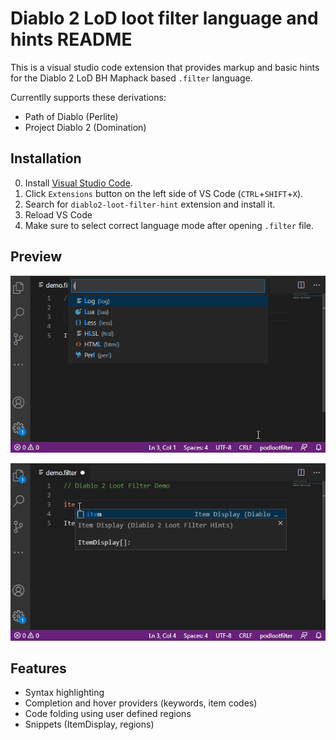 # Diablo 2 LoD loot filter language and hints README

This is a visual studio code extension that provides markup and basic hints for the Diablo 2 LoD BH Maphack based `.filter` language.

Currentlly supports these derivations:
* Path of Diablo (Perlite)
* Project Diablo 2 (Domination)

## Installation
0. Install [Visual Studio Code](https://code.visualstudio.com/).
1. Click `Extensions` button on the left side of VS Code (`CTRL`+`SHIFT`+`X`).
2. Search for `diablo2-loot-filter-hint` extension and install it.
3. Reload VS Code
4. Make sure to select correct language mode after opening `.filter` file.

## Preview

![Selecting correct language](/doc/images/init.gif)

![Editing](/doc/images/edit.gif)

## Features
* Syntax highlighting
* Completion and hover providers (keywords, item codes)
* Code folding using user defined regions
* Snippets (ItemDisplay, regions)